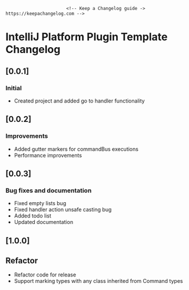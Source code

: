                            <!-- Keep a Changelog guide -> https://keepachangelog.com -->

# IntelliJ Platform Plugin Template Changelog

## [0.0.1]
### Initial
- Created project and added go to handler functionality
## [0.0.2]
### Improvements
- Added gutter markers for commandBus executions 
- Performance improvements
## [0.0.3]
### Bug fixes and documentation
- Fixed empty lists bug
- Fixed handler action unsafe casting bug
- Added todo list
- Updated documentation
## [1.0.0]
## Refactor
- Refactor code for release
- Support marking types with any class inherited from Command types